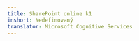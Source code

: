 ```yaml
---
title: SharePoint online k1
inshort: Nedefinovaný
translator: Microsoft Cognitive Services
---
```




